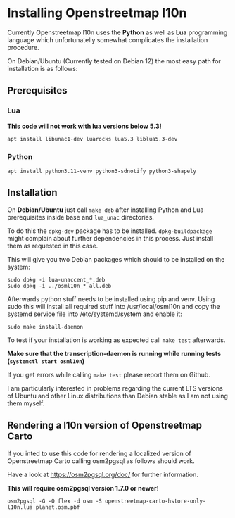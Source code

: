 # Installing Openstreetmap l10n

Currently Openstreetmap l10n uses the **Python** as well as **Lua**
programming language which unfortunatelly somewhat complicates the
installation procedure.

On Debian/Ubuntu (Currently tested on Debian 12) the most easy path for
installation is as follows:

## Prerequisites

### Lua

**This code will not work with lua versions below 5.3!**

```
apt install libunac1-dev luarocks lua5.3 liblua5.3-dev
```

### Python

```
apt install python3.11-venv python3-sdnotify python3-shapely
```

## Installation

On **Debian/Ubuntu** just call ``make deb`` after installing Python and Lua
prerequisites inside base and ``lua_unac`` directories.

To do this the ``dpkg-dev`` package has to be installed.
``dpkg-buildpackage`` might complain about further dependencies in this
process. Just install them as requested in this case.

This will give you two Debian packages which should to be installed on the
system:

```
sudo dpkg -i lua-unaccent_*.deb
sudo dpkg -i ../osml10n_*_all.deb
```

Afterwards python stuff needs to be installed using pip and venv. Using sudo
this will install all required stuff into /usr/local/osml10n and copy the
systemd service file into /etc/systemd/system and enable it:


```
sudo make install-daemon
```

To test if your installation is working as expected call ``make test``
afterwards.

**Make sure that the transcription-daemon is running while running tests
(``systemctl start osml10n``)**

If you get errors while calling ``make test`` please report them on Github.

I am particularly interested in problems regarding the current LTS versions
of Ubuntu and other Linux distributions than Debian stable as I am not using
them myself.

## Rendering a l10n version of Openstreetmap Carto

If you inted to use this code for rendering a localized version of Openstreetmap Carto
calling osm2pgsql as follows should work.

Have a look at https://osm2pgsql.org/doc/ for further information.

**This will require osm2pgsql version 1.7.0 or newer!**

```
osm2pgsql -G -O flex -d osm -S openstreetmap-carto-hstore-only-l10n.lua planet.osm.pbf
```
